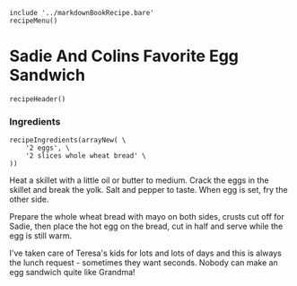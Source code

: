 ~~~ markdown-script
include '../markdownBookRecipe.bare'
recipeMenu()
~~~

# Sadie And Colins Favorite Egg Sandwich

~~~ markdown-script
recipeHeader()
~~~

### Ingredients
~~~ markdown-script
recipeIngredients(arrayNew( \
    '2 eggs', \
    '2 slices whole wheat bread' \
))
~~~

Heat a skillet with a little oil or butter to medium. Crack the eggs in the skillet and break the
yolk. Salt and pepper to taste. When egg is set, fry the other side.

Prepare the whole wheat bread with mayo on both sides, crusts cut off for Sadie, then place the hot
egg on the bread, cut in half and serve while the egg is still warm.

I've taken care of Teresa's kids for lots and lots of days and this is always the lunch request \-
sometimes they want seconds. Nobody can make an egg sandwich quite like Grandma!
